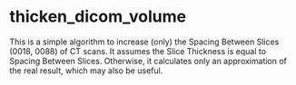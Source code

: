 # thicken_dicom_volume

This is a simple algorithm to increase (only) the Spacing Between Slices (0018, 0088) of CT scans.
It assumes the Slice Thickness is equal to Spacing Between Slices.
Otherwise, it calculates only an approximation of the real result, which may also be useful.
